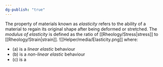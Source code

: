 ```yaml
---
dg-publish: "true"
---
```

The property of materials known as *elasticity* refers to the ability of a material to regain its original shape after being deformed or stretched.
The *modulus of elasticity* is defined as the ratio of [[Rheology/Stress|stress]] to [[Rheology/Strain|strain]]. 
![[Helper/media/Elasticity.png]]
where:
- (a) is a *linear elastic* behaviour
- (b) is a *non-linear elastic* behaviour
- (c) is a 